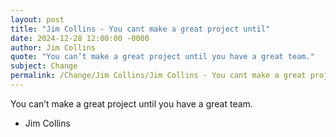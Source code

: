 ```yaml
---
layout: post
title: "Jim Collins - You cant make a great project until"
date: 2024-12-28 12:00:00 -0000
author: Jim Collins
quote: "You can’t make a great project until you have a great team."
subject: Change
permalink: /Change/Jim Collins/Jim Collins - You cant make a great project until
---
```


You can’t make a great project until you have a great team.

- Jim Collins
